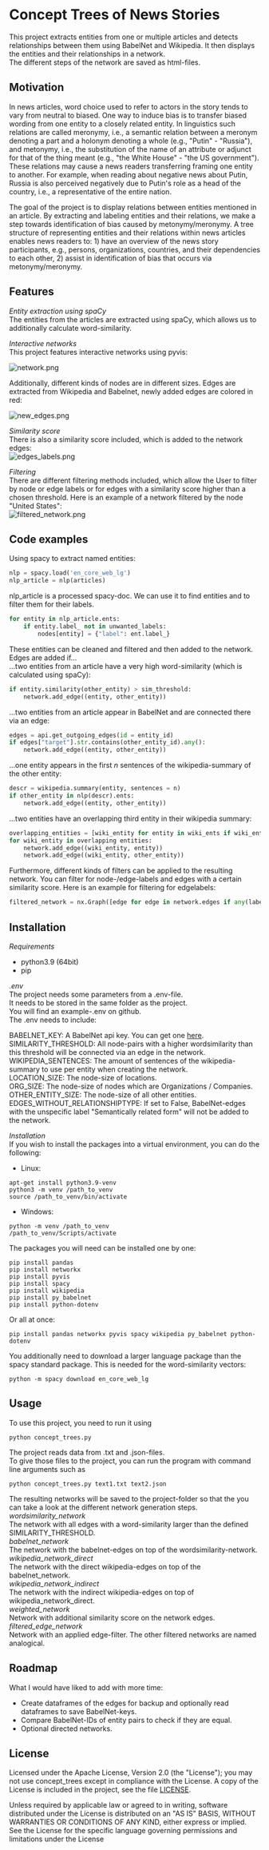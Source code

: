 # Concept Trees of News Stories

This project extracts entities from one or multiple articles and detects relationships between them using BabelNet and Wikipedia. It then displays the entities and their relationships in a network.   
The different steps of the network are saved as html-files.

## Motivation 
In news articles, word choice used to refer to actors in the story tends to vary from neutral to biased. One way to induce bias is to transfer biased wording from one entity to a closely related entity.  In linguistics such relations are called meronymy, i.e., a semantic relation between a meronym denoting a part and a holonym denoting a whole (e.g., "Putin" - "Russia"), and metonymy, i.e., the substitution of the name of an attribute or adjunct for that of the thing meant (e.g., "the White House" - "the US government").  These relations may cause a news readers transferring framing one entity to another. For example, when reading about negative news about Putin, Russia is also perceived negatively due to Putin's role as a head of the country, i.e., a representative of the entire nation.

The goal of the project is to display relations between entities mentioned in an article. By extracting and labeling entities and their relations, we make a step towards identification of bias caused by metonymy/meronymy. A tree structure of representing entities and their relations within news articles enables news readers to: 1) have an overview of the news story participants, e.g., persons, organizations, countries, and their dependencies to each other, 2) assist in identification of bias that occurs via metonymy/meronymy. 

## Features
*Entity extraction using spaCy*         
The entities from the articles are extracted using spaCy, which allows us to additionally calculate word-similarity.  

*Interactive networks*         
This project features interactive networks using pyvis: 

![network.png](https://github.com/RebeccaBraken/Concept-Trees/blob/development/network_example.png)

Additionally, different kinds of nodes are in different sizes. 
Edges are extracted from Wikipedia and Babelnet, newly added edges are colored in red:  

![new_edges.png](https://github.com/RebeccaBraken/Concept-Trees/blob/development/new_edges_example.png)   

*Similarity score*            
There is also a similarity score included, which is added to the network edges:   
![edges_labels.png](https://github.com/RebeccaBraken/Concept-Trees/blob/development/edge_labels_example.png)

*Filtering*          
There are different filtering methods included, which allow the User to filter by node or edge labels or for edges with a similarity score higher than a chosen threshold.
Here is an example of a network filtered by the node "United States":       
![filtered_network.png](https://github.com/RebeccaBraken/Concept-Trees/blob/development/nodefilter_example.png)


## Code examples    
Using spacy to extract named entities:
```python
nlp = spacy.load('en_core_web_lg')
nlp_article = nlp(articles)
```
nlp_article is a processed spacy-doc. We can use it to find entities and to filter them for their labels.

```python
for entity in nlp_article.ents:
    if entity.label_ not in unwanted_labels:
        nodes[entity] = {"label": ent.label_}
```

These entities can be cleaned and filtered and then added to the network.    
Edges are added if...     
...two entities from an article have a very high word-similarity (which is calculated using spaCy):
```python
if entity.similarity(other_entity) > sim_threshold:
    network.add_edge((entity, other_entity))
```
...two entities from an article appear in BabelNet and are connected there via an edge: 
```python
edges = api.get_outgoing_edges(id = entity_id)
if edges["target"].str.contains(other_entity_id).any():
    network.add_edge((entity, other_entity))
```
...one entity appears in the first _n_ sentences of the wikipedia-summary of the other entity:
```python
descr = wikipedia.summary(entity, sentences = n)
if other_entity in nlp(descr).ents:
    network.add_edge((entity, other_entity))
```
...two entities have an overlapping third entity in their wikipedia summary:
```python
overlapping_entities = [wiki_entity for entity in wiki_ents if wiki_entity in wiki_ents[entity]]
for wiki_entity in overlapping entities:
    network.add_edge((wiki_entity, entity))
    network.add_edge((wiki_entity, other_entity))
```
Furthermore, different kinds of filters can be applied to the resulting network. You can filter for node-/edge-labels and edges with a certain similarity score. 
Here is an example for filtering for edgelabels:
```python
filtered_network = nx.Graph([edge for edge in network.edges if any(label in edge for label in labels)])
```


## Installation        
     
*Requirements*   
- python3.9 (64bit) 
- pip    

*.env*    
The project needs some parameters from a .env-file.        
It needs to be stored in the same folder as the project.           
You will find an example-.env on github.         
The .env needs to include:     

BABELNET_KEY: A BabelNet api key. You can get one [here](https://babelnet.org/register).       
SIMILARITY_THRESHOLD: All node-pairs with a higher wordsimilarity than this threshold will be connected via an edge in the network.     
WIKIPEDIA_SENTENCES: The amount of sentences of the wikipedia-summary to use per entity when creating the network.     
LOCATION_SIZE: The node-size of locations.     
ORG_SIZE: The node-size of nodes which are Organizations / Companies.     
OTHER_ENTITY_SIZE: The node-size of all other entities.     
EDGES_WITHOUT_RELATIONSHIPTYPE: If set to False, BabelNet-edges with the unspecific label "Semantically related form" will not be added to the network.     
     
*Installation*  
If you wish to install the packages into a virtual environment, you can do the following:
- Linux:
```
apt-get install python3.9-venv
python3 -m venv /path_to_venv
source /path_to_venv/bin/activate
```
- Windows: 
```
python -m venv /path_to_venv
/path_to_venv/Scripts/activate
```

The packages you will need can be installed one by one:    
```
pip install pandas 		
pip install networkx	
pip install pyvis 		
pip install spacy 		
pip install wikipedia	
pip install py_babelnet
pip install python-dotenv
```
Or all at once:   
```
pip install pandas networkx pyvis spacy wikipedia py_babelnet python-dotenv
```

You additionally need to download a larger language package than the spacy standard package. This is needed for the word-similarity vectors:     
```
python -m spacy download en_core_web_lg
```

## Usage
To use this project, you need to run it using 
```
python concept_trees.py
```
The project reads data from .txt and .json-files.    
To give those files to the project, you can run the program with command line arguments such as 
```
python concept_trees.py text1.txt text2.json
```
The resulting networks will be saved to the project-folder so that the you can take a look at the different network generation steps.       
*wordsimilarity_network*       
The network with all edges with a word-similarity larger than the defined SIMILARITY_THRESHOLD.     
*babelnet_network*       
The network with the babelnet-edges on top of the wordsimilarity-network.     
*wikipedia_network_direct*         
The network with the direct wikipedia-edges on top of the babelnet_network.     
*wikipedia_network_indirect*       
The network with the indirect wikipedia-edges on top of wikipedia_network_direct.          
*weighted_network*       
Network with additional similarity score on the network edges.     
*filtered_edge_network*       
Network with an applied edge-filter. The other filtered networks are named analogical.     


## Roadmap
What I would have liked to add with more time:     
- Create dataframes of the edges for backup and optionally read dataframes to save BabelNet-keys.     
- Compare BabelNet-IDs of entity pairs to check if they are equal.     
- Optional directed networks.     

## License
Licensed under the Apache License, Version 2.0 (the "License"); you may not use concept_trees except in compliance with the License. A copy of the License is included in the project, see the file [LICENSE](LICENSE).

Unless required by applicable law or agreed to in writing, software distributed under the License is distributed on an "AS IS" BASIS, WITHOUT WARRANTIES OR CONDITIONS OF ANY KIND, either express or implied. See the License for the specific language governing permissions and limitations under the License
